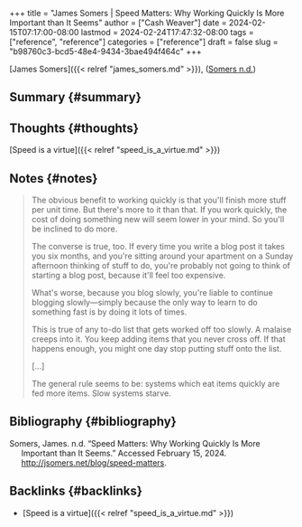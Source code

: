 +++
title = "James Somers | Speed Matters: Why Working Quickly Is More Important than It Seems"
author = ["Cash Weaver"]
date = 2024-02-15T07:17:00-08:00
lastmod = 2024-02-24T17:47:32-08:00
tags = ["reference", "reference"]
categories = ["reference"]
draft = false
slug = "b98760c3-bcd5-48e4-9434-3bae494f464c"
+++

[James Somers]({{< relref "james_somers.md" >}}), (<a href="#citeproc_bib_item_1">Somers n.d.</a>)


## Summary {#summary}


## Thoughts {#thoughts}

[Speed is a virtue]({{< relref "speed_is_a_virtue.md" >}})


## Notes {#notes}

> The obvious benefit to working quickly is that you'll finish more stuff per unit time. But there's more to it than that. If you work quickly, the cost of doing something new will seem lower in your mind. So you'll be inclined to do more.
>
> The converse is true, too. If every time you write a blog post it takes you six months, and you're sitting around your apartment on a Sunday afternoon thinking of stuff to do, you're probably not going to think of starting a blog post, because it'll feel too expensive.
>
> What's worse, because you blog slowly, you're liable to continue blogging slowly—simply because the only way to learn to do something fast is by doing it lots of times.
>
> This is true of any to-do list that gets worked off too slowly. A malaise creeps into it. You keep adding items that you never cross off. If that happens enough, you might one day stop putting stuff onto the list.
>
> [...]
>
> The general rule seems to be: systems which eat items quickly are fed more items. Slow systems starve.


## Bibliography {#bibliography}

<style>.csl-entry{text-indent: -1.5em; margin-left: 1.5em;}</style><div class="csl-bib-body">
  <div class="csl-entry"><a id="citeproc_bib_item_1"></a>Somers, James. n.d. “Speed Matters: Why Working Quickly Is More Important than It Seems.” Accessed February 15, 2024. <a href="http://jsomers.net/blog/speed-matters">http://jsomers.net/blog/speed-matters</a>.</div>
</div>


## Backlinks {#backlinks}

-   [Speed is a virtue]({{< relref "speed_is_a_virtue.md" >}})
